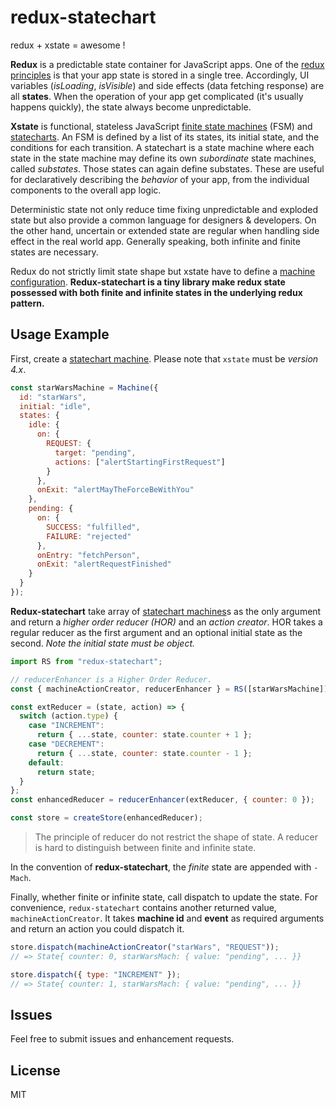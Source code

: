 # redux-statechart

redux + xstate = awesome !

**Redux** is a predictable state container for JavaScript apps. One of the [redux principles](https://redux.js.org/introduction/threeprinciples) is that your app state is stored in a single tree. Accordingly, UI variables (_isLoading_, _isVisible_) and side effects (data fetching response) are all **states**. When the operation of your app get complicated (it's usually happens quickly), the state always become unpredictable.

**Xstate** is functional, stateless JavaScript [finite state machines](https://en.wikipedia.org/wiki/Finite-state_machine) (FSM) and [statecharts](http://www.inf.ed.ac.uk/teaching/courses/seoc/2005_2006/resources/statecharts.pdf). An FSM is defined by a list of its states, its initial state, and the conditions for each transition. A statechart is a state machine where each state in the state machine may define its own _subordinate_ state machines, called _substates_. Those states can again define substates. These are useful for declaratively describing the _behavior_ of your app, from the individual components to the overall app logic.

Deterministic state not only reduce time fixing unpredictable and exploded state but also provide a common language for designers & developers. On the other hand, uncertain or extended state are regular when handling side effect in the real world app. Generally speaking, both infinite and finite states are necessary.

Redux do not strictly limit state shape but xstate have to define a [machine configuration](https://xstate.js.org/docs/guides/machines.html#configuration). **Redux-statechart is a tiny library make redux state possessed with both finite and infinite states in the underlying redux pattern.**

## Usage Example

First, create a [statechart machine](https://xstate.js.org/docs/guides/machines.html). Please note that `xstate` must be _version 4.x_.

```js
const starWarsMachine = Machine({
  id: "starWars",
  initial: "idle",
  states: {
    idle: {
      on: {
        REQUEST: {
          target: "pending",
          actions: ["alertStartingFirstRequest"]
        }
      },
      onExit: "alertMayTheForceBeWithYou"
    },
    pending: {
      on: {
        SUCCESS: "fulfilled",
        FAILURE: "rejected"
      },
      onEntry: "fetchPerson",
      onExit: "alertRequestFinished"
    }
  }
});
```

**Redux-statechart** take array of [statechart machines](http://davidkpiano.github.io/xstate/docs/#/api/machine?id=machine)s as the only argument and return a _higher order reducer (HOR)_ and an _action creator_. HOR takes a regular reducer as the first argument and an optional initial state as the second. *Note the initial state must be object.*


```javascript
import RS from "redux-statechart";

// reducerEnhancer is a Higher Order Reducer.
const { machineActionCreator, reducerEnhancer } = RS([starWarsMachine]);

const extReducer = (state, action) => {
  switch (action.type) {
    case "INCREMENT":
      return { ...state, counter: state.counter + 1 };
    case "DECREMENT":
      return { ...state, counter: state.counter - 1 };
    default:
      return state;
  }
};
const enhancedReducer = reducerEnhancer(extReducer, { counter: 0 });

const store = createStore(enhancedReducer);
```

> The principle of reducer do not restrict the shape of state. A reducer is hard to distinguish between finite and infinite state. 

In the convention of **redux-statechart**, the *finite* state are appended with `-Mach`.

Finally, whether finite or infinite state, call dispatch to update the state. For convenience, `redux-statechart` contains another returned value, `machineActionCreator`. It takes **machine id** and **event** as required arguments and return an action you could dispatch it.

```js
store.dispatch(machineActionCreator("starWars", "REQUEST"));
// => State{ counter: 0, starWarsMach: { value: "pending", ... }}

store.dispatch({ type: "INCREMENT" });
// => State{ counter: 1, starWarsMach: { value: "pending", ... }}
```


## Issues

Feel free to submit issues and enhancement requests.

## License

MIT
